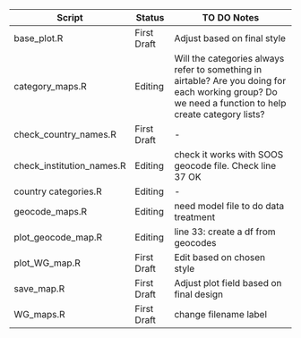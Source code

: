 |Script | Status | TO DO Notes |
|-------|--------|-------|
| base_plot.R | First Draft | Adjust based on final style| 
| category_maps.R | Editing | Will the categories always refer to something in airtable? Are you doing for each working group? Do we need a function to help create category lists? |
| check_country_names.R | First Draft | - |
| check_institution_names.R | Editing | check it works with SOOS geocode file. Check line 37 OK |
| country categories.R | Editing | - |
| geocode_maps.R | Editing | need model file to do data treatment |
| plot_geocode_map.R | Editing | line 33: create a df from geocodes |
| plot_WG_map.R | First Draft | Edit based on chosen style|
| save_map.R | First Draft | Adjust plot field based on final design |
| WG_maps.R | First Draft | change filename label |

